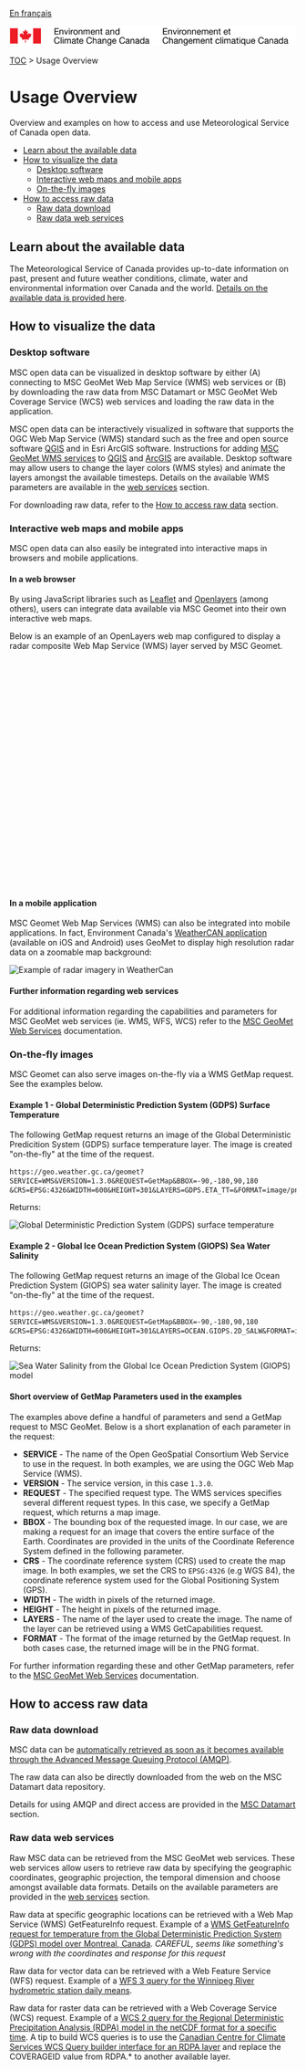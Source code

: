 [En français](readme_fr.md)

![ECCC logo](../img_eccc-logo.png)

[TOC](../readme_en.md) > Usage Overview


# Usage Overview
Overview and examples on how to access and use Meteorological Service of Canada open data.

* [Learn about the available data](#learn-about-the-available-data)
* [How to visualize the data](#how-to-visualize-the-data)
  * [Desktop software](#desktop-software)
  * [Interactive web maps and mobile apps](#interactive-web-maps-and-mobile-apps)
  * [On-the-fly images](#on-the-fly-images)
* [How to access raw data](#how-to-access-raw-data)
  * [Raw data download](#raw-data-download)
  * [Raw data web services](#raw-data-web-services)


## Learn about the available data

The Meteorological Service of Canada provides up-to-date information on past, present and future weather conditions, climate, water and environmental information over Canada and the world. [Details  on the available data is provided here](../msc-data/readme_en.md).

## How to visualize the data

### Desktop software 

MSC open data can be visualized in desktop software by either (A) connecting to MSC GeoMet Web Map Service (WMS) web services or (B) by downloading the raw data from MSC Datamart or MSC GeoMet Web Coverage Service (WCS) web services and loading the raw data in the application.

MSC open data can be interactively visualized in software that supports the OGC Web Map Service (WMS) standard such as the free and open source software [QGIS](https://qgis.org) and in Esri ArcGIS software. Instructions for adding [MSC GeoMet WMS services](../msc-geomet/readme_en.md) to [QGIS](https://docs.qgis.org/3.4/en/docs/training_manual/online_resources/wms.html) and [ArcGIS](https://desktop.arcgis.com/en/arcmap/latest/map/web-maps-and-services/adding-wms-services.htm) are available. Desktop software may allow users to change the layer colors (WMS styles) and animate the layers amongst the available timesteps. Details on the available WMS parameters are available in the [web services](../msc-geomet/web-services.md) section.

For downloading raw data, refer to the [How to access raw data](#how-to-access-raw-data) section.


### Interactive web maps and mobile apps

MSC open data can also easily be integrated into interactive maps in browsers and mobile applications. 

#### In a web browser
By using JavaScript libraries such as [Leaflet](https://leafletjs.com/) and [Openlayers](https://openlayers.org/) (among others), users can integrate data available via MSC Geomet into their own interactive web maps.

Below is an example of an OpenLayers web map configured to display a radar composite Web Map Service (WMS) layer served by MSC Geomet.

<div id="map" style="height: 400px"></div>

#### In a mobile application
MSC Geomet Web Map Services (WMS) can also be integrated into mobile applications. In fact, Environment Canada's [WeatherCAN application](https://www.canada.ca/en/environment-climate-change/services/weather-general-tools-resources/weathercan.html) (available on iOS and Android) uses GeoMet to display high resolution radar data on a zoomable map background:

![Example of radar imagery in WeatherCan](http://collaboration.cmc.ec.gc.ca/cmc/cmos/public_doc/how-to/WeatherCAN_GeoMet_Radar_Hurricane_Michael_20181010_162830.png)

#### Further information regarding web services
For additional information regarding the capabilities and parameters for MSC GeoMet web services (ie. WMS, WFS, WCS) refer to the [MSC GeoMet Web Services](../msc-geomet/web-services_en.md) documentation.

### On-the-fly images

MSC Geomet can also serve images on-the-fly via a WMS GetMap request. See the examples below.

#### Example 1 - Global Deterministic Prediction System (GDPS) Surface Temperature

The following GetMap request returns an image of the Global Deterministic Predicition System (GDPS) surface temperature layer. The image is created "on-the-fly" at the time of the request.

```
https://geo.weather.gc.ca/geomet?SERVICE=WMS&VERSION=1.3.0&REQUEST=GetMap&BBOX=-90,-180,90,180
&CRS=EPSG:4326&WIDTH=600&HEIGHT=301&LAYERS=GDPS.ETA_TT=&FORMAT=image/png
```
Returns:

![Global Deterministic Prediction System (GDPS) surface temperature](https://geo.weather.gc.ca/geomet?SERVICE=WMS&VERSION=1.3.0&REQUEST=GetMap&BBOX=-90,-180,90,180&CRS=EPSG:4326&WIDTH=600&HEIGHT=301&LAYERS=GDPS.ETA_TT&FORMAT=image/png)              

#### Example 2 - Global Ice Ocean Prediction System (GIOPS) Sea Water Salinity

The following GetMap request returns an image of the Global Ice Ocean Prediction System (GIOPS) sea water salinity layer. The image is created "on-the-fly" at the time of the request.
```
https://geo.weather.gc.ca/geomet?SERVICE=WMS&VERSION=1.3.0&REQUEST=GetMap&BBOX=-90,-180,90,180
&CRS=EPSG:4326&WIDTH=600&HEIGHT=301&LAYERS=OCEAN.GIOPS.2D_SALW&FORMAT=image/png
```
Returns:

![Sea Water Salinity from the Global Ice Ocean Prediction System (GIOPS) model](https://geo.weather.gc.ca/geomet?SERVICE=WMS&VERSION=1.3.0&REQUEST=GetMap&BBOX=-90,-180,90,180&CRS=EPSG:4326&WIDTH=600&HEIGHT=301&LAYERS=OCEAN.GIOPS.2D_SALW&FORMAT=image/png)

#### Short overview of GetMap Parameters used in the examples
The examples above define a handful of parameters and send a GetMap request to MSC GeoMet. Below is a short explanation of each parameter in the request:
* **SERVICE** - The name of the Open GeoSpatial Consortium Web Service to use in the request. In both examples, we are using the OGC Web Map Service (WMS).
* **VERSION** - The service version, in this case `1.3.0`.
* **REQUEST** - The specified request type. The WMS services specifies several different request types. In this case, we specify a GetMap request, which returns a map image.
* **BBOX** - The bounding box of the requested image. In our case, we are making a request for an image that covers the entire surface of the Earth. Coordinates are provided in the units of the Coordinate Reference System defined in the following parameter.
* **CRS** - The coordinate reference system (CRS) used to create the map image. In both examples, we set the CRS to `EPSG:4326` (e.g WGS 84), the coordinate reference system used for the Global Positioning System (GPS).
* **WIDTH** - The width in pixels of the returned image.
* **HEIGHT** - The height in pixels of the returned image.
* **LAYERS** - The name of the layer used to create the image. The name of the layer can be retrieved using a WMS GetCapabilities request.
* **FORMAT** - The format of the image returned by the GetMap request. In both cases case, the returned image will be in the PNG format. 

For further information regarding these and other GetMap parameters, refer to the [MSC GeoMet Web Services](../msc-geomet/web-services_en.md) documentation.
## How to access raw data

### Raw data download

MSC data can be [automatically retrieved as soon as it becomes available through the Advanced Message Queuing Protocol (AMQP)](../msc-datamart/amqp_en.md).

The raw data can also be directly downloaded from the web on the MSC Datamart data repository.

Details for using AMQP and direct access are provided in the [MSC Datamart](../msc-datamart/readme_en.md) section.


### Raw data web services

Raw MSC data can be retrieved from the MSC GeoMet web services. These web services allow users to retrieve raw data by specifying the geographic coordinates, geographic projection, the temporal dimension and choose amongst available data formats. Details on the available parameters are provided in the [web services](../msc-geomet/web-services_en.md) section.

Raw data at specific geographic locations can be retrieved with a Web Map Service (WMS) GetFeatureInfo request. Example of a [WMS GetFeatureInfo request for temperature from the Global Deterministic Prediction System (GDPS) model over Montreal, Canada](https://geo.weather.gc.ca/geomet/?SERVICE=WMS&VERSION=1.3.0&REQUEST=GetFeatureInfo&QUERY_LAYERS=GDPS.ETA_TT&INFO_FORMAT=text/plain&X=100&Y=100&EXCEPTIONS=xml&LAYERS=GDPS.ETA_TT&CRS=EPSG:4326&BBOX=-73.56,45.50,-73.55,45.51&WIDTH=100&HEIGHT=100). _CAREFUL, seems like something's wrong with the coordinates and response for this request_

Raw data for vector data can be retrieved with a Web Feature Service (WFS) request. Example of a [WFS 3 query for the Winnipeg River hydrometric station daily means](https://geo.weather.gc.ca/geomet/features/collections/hydrometric-daily-mean/items?STATION_NUMBER=05PF049).

Raw data for raster data can be retrieved with a Web Coverage Service (WCS) request. Example of a [WCS 2 query for the Regional Deterministic Precipitation Analysis (RDPA) model in the netCDF format for a specific time](https://geo.weather.gc.ca/geomet?SERVICE=WCS&VERSION=2.0.1&REQUEST=GetCoverage&COVERAGEID=RDPA.6F_PR&SUBSETTINGCRS=EPSG:4326&FORMAT=image/netcdf&TIME=2019-05-14T12:00:00Z). A tip to build WCS queries is to use the [Canadian Centre for Climate Services WCS Query builder interface for an RDPA layer](https://climate-change.canada.ca/climate-data/#/regional-deterministic-precipitation-analysis) and replace the COVERAGEID value from RDPA.* to another available layer.

<link rel="stylesheet" href="https://cdnjs.cloudflare.com/ajax/libs/openlayers/4.6.5/ol.css" integrity="sha256-rQq4Fxpq3LlPQ8yP11i6Z2lAo82b6ACDgd35CKyNEBw=" crossorigin="anonymous" />
<script src="https://cdnjs.cloudflare.com/ajax/libs/openlayers/4.6.5/ol.js" integrity="sha256-77IKwU93jwIX7zmgEBfYGHcmeO0Fx2MoWB/ooh9QkBA=" crossorigin="anonymous"></script>
<script type="text/javascript">
      var map = new ol.Map({
        target: 'map',
        layers: [
          new ol.layer.Tile({
            source: new ol.source.OSM()
          }),
          new ol.layer.Tile({
            source: new ol.source.TileWMS({
                format: 'image/png',
                url: 'http://geo.weather.gc.ca/geomet/',
                params: {'LAYERS': 'RADAR_1KM_RDBR', 'TILED': true},
            })
          })
        ],
        view: new ol.View({
          center: ol.proj.fromLonLat([-97, 44]),
          zoom: 3
        })
      });
</script>